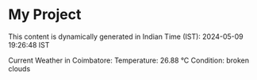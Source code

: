 # My Project

This content is dynamically generated in Indian Time (IST): 2024-05-09 19:26:48 IST


Current Weather in Coimbatore:
Temperature: 26.88 °C
Condition: broken clouds
